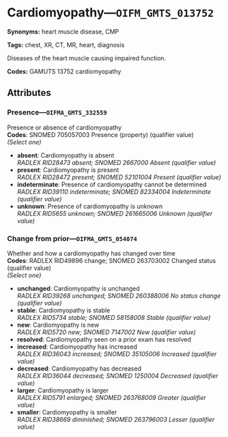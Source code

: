 # Cardiomyopathy—`OIFM_GMTS_013752`

**Synonyms:** heart muscle disease, CMP

**Tags:** chest, XR, CT, MR, heart, diagnosis

Diseases of the heart muscle causing impaired function.

**Codes:** GAMUTS 13752 cardiomyopathy

## Attributes

### Presence—`OIFMA_GMTS_332559`

Presence or absence of cardiomyopathy  
**Codes**: SNOMED 705057003 Presence (property) (qualifier value)  
*(Select one)*

- **absent**: Cardiomyopathy is absent  
_RADLEX RID28473 absent; SNOMED 2667000 Absent (qualifier value)_
- **present**: Cardiomyopathy is present  
_RADLEX RID28472 present; SNOMED 52101004 Present (qualifier value)_
- **indeterminate**: Presence of cardiomyopathy cannot be determined  
_RADLEX RID39110 indeterminate; SNOMED 82334004 Indeterminate (qualifier value)_
- **unknown**: Presence of cardiomyopathy is unknown  
_RADLEX RID5655 unknown; SNOMED 261665006 Unknown (qualifier value)_

### Change from prior—`OIFMA_GMTS_054074`

Whether and how a cardiomyopathy has changed over time  
**Codes**: RADLEX RID49896 change; SNOMED 263703002 Changed status (qualifier value)  
*(Select one)*

- **unchanged**: Cardiomyopathy is unchanged  
_RADLEX RID39268 unchanged; SNOMED 260388006 No status change (qualifier value)_
- **stable**: Cardiomyopathy is stable  
_RADLEX RID5734 stable; SNOMED 58158008 Stable (qualifier value)_
- **new**: Cardiomyopathy is new  
_RADLEX RID5720 new; SNOMED 7147002 New (qualifier value)_
- **resolved**: Cardiomyopathy seen on a prior exam has resolved  
- **increased**: Cardiomyopathy has increased  
_RADLEX RID36043 increased; SNOMED 35105006 Increased (qualifier value)_
- **decreased**: Cardiomyopathy has decreased  
_RADLEX RID36044 decreased; SNOMED 1250004 Decreased (qualifier value)_
- **larger**: Cardiomyopathy is larger  
_RADLEX RID5791 enlarged; SNOMED 263768009 Greater (qualifier value)_
- **smaller**: Cardiomyopathy is smaller  
_RADLEX RID38669 diminished; SNOMED 263796003 Lesser (qualifier value)_